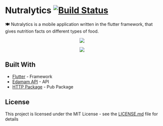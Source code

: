 # Nutralytics [![Build Status](https://travis-ci.org/dwyl/esta.svg?branch=master)](https://travis-ci.org/)
🍽 Nutralytics is a mobile application written in the flutter framework, that gives nutrition facts on different types of food.

<p align="center">
  <a href="https://nayalash.github.io/comingsoon"><img src="https://github.com/steverichey/google-play-badge-svg/blob/master/img/en_get.svg"/> </a>
</p>

<p align="center">
  <img src="https://github.com/Nayalash/name-trail/blob/master/docs/NameTrail.gif"/>
</p>

## Built With

* [Flutter](https://flutter.dev/) - Framework
* [Edamam API](https://www.edamam.com/) - API 
* [HTTP Package](https://pub.dev/packages/http) - Pub Package


## License

This project is licensed under the MIT License - see the [LICENSE.md](https://github.com/Nayalash/Nutralytics/blob/master/LICENSE) file for details
